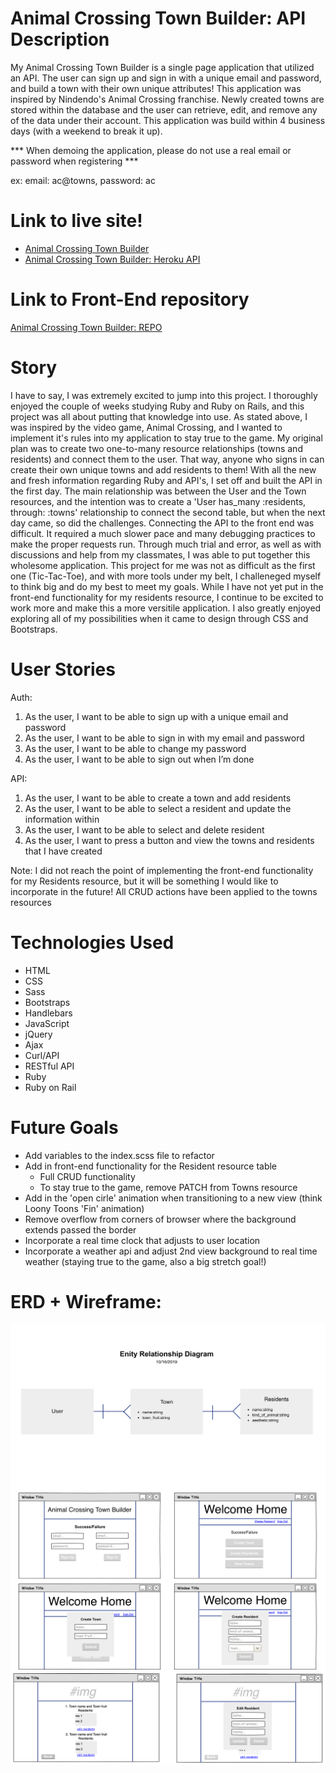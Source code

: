 # Animal Crossing Town Builder: API Description

My Animal Crossing Town Builder is a single page application that utilized an API. The user can sign up and sign in with a unique email and password, and build a town with their own unique attributes! This application was inspired by Nindendo's Animal Crossing franchise. Newly created towns are stored within the database and the user can retrieve, edit, and remove any of the data under their account. This application was build within 4 business days (with a weekend to break it up).

*** When demoing the application, please do not use a real email or password when registering ***

ex: email: ac@towns, password: ac

# Link to live site!

- [Animal Crossing Town Builder](https://sangelici.github.io/AC-Town-Builder-Client/)
- [Animal Crossing Town Builder: Heroku API](https://salty-scrubland-96340.herokuapp.com/)

# Link to Front-End repository

[Animal Crossing Town Builder: REPO](https://github.com/sangelici/AC-Town-Builder-Client)

# Story

I have to say, I was extremely excited to jump into this project. I thoroughly enjoyed the couple of weeks studying Ruby and Ruby on Rails, and this project was all about putting that knowledge into use. As stated above, I was inspired by the video game, Animal Crossing, and I wanted to implement it's rules into my application to stay true to the game.
My original plan was to create two one-to-many resource relationships (towns and residents) and connect them to the user. That way, anyone who signs in can create their own unique towns and add residents to them!
With all the new and fresh information regarding Ruby and API's, I set off and built the API in the first day. The main relationship was between the User and the Town resources, and the intention was to create a 'User has_many :residents, through: :towns' relationship to connect the second table, but when the next day came, so did the challenges. Connecting the API to the front end was difficult. It required a much slower pace and many debugging practices to make the proper requests run.
Through much trial and error, as well as with discussions and help from my classmates, I was able to put together this wholesome application.
This project for me was not as difficult as the first one (Tic-Tac-Toe), and with more tools under my belt, I challeneged myself to think big and do my best to meet my goals. While I have not yet put in the front-end functionality for my residents resource, I continue to be excited to work more and make this a more versitile application. I also greatly enjoyed exploring all of my possibilities when it came to design through CSS and Bootstraps.

# User Stories

  Auth:
  1. As the user, I want to be able to sign up with a unique email and password
  2. As the user, I want to be able to sign in with my email and password
  3. As the user, I want to be able to change my password
  4. As the user, I want to be able to sign out when I’m done

  API:
  1. As the user, I want to be able to create a town and add residents
  2. As the user, I want to be able to select a resident and update the information within
  3. As the user, I want to be able to select and delete resident
  4. As the user, I want to press a button and view the towns and residents that I have created

Note: I did not reach the point of implementing the front-end functionality for my Residents resource, but it will be something I would like to incorporate in the future! All CRUD actions have been applied to the towns resources

# Technologies Used

  - HTML
  - CSS
  - Sass
  - Bootstraps
  - Handlebars
  - JavaScript
  - jQuery
  - Ajax
  - Curl/API
  - RESTful API
  - Ruby
  - Ruby on Rail

# Future Goals
  - Add variables to the index.scss file to refactor
  - Add in front-end functionality for the Resident resource table
      - Full CRUD functionality
      - To stay true to the game, remove PATCH from Towns resource
  - Add in the 'open cirle' animation when transitioning to a new view (think Loony Toons 'Fin' animation)
  - Remove overflow from corners of browser where the background extends passed the border
  - Incorporate a real time clock that adjusts to user location
  - Incorporate a weather api and adjust 2nd view background to real time weather (staying true to the game, also a big stretch goal!)

# ERD + Wireframe:

<img src="erd.png"
     alt="Animal Crossing API Entity Relationship Diagram"
     style="float: left; margin-right: 10px;"/>
<img src="wireframe.png"
     alt="Animal Crossing API Entity Relationship Diagram"
     style="float: left; margin-right: 10px;" >
<img src="wireframe_2.png"
     alt="Animal Crossing API Entity Relationship Diagram"
     style="float: left; margin-right: 10px;" />
